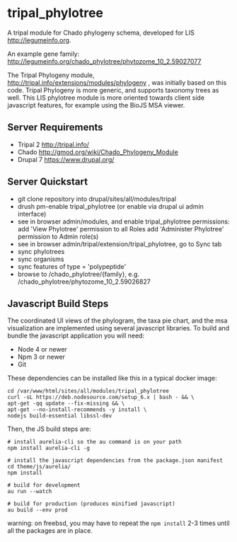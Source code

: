 # tripal_phylotree
A tripal module for Chado phylogeny schema, developed for LIS http://legumeinfo.org.

An example gene family:
http://legumeinfo.org/chado_phylotree/phytozome_10_2.59027077

The Tripal Phylogeny module,
http://tripal.info/extensions/modules/phylogeny , was initially based
on this code. Tripal Phylogeny is more generic, and supports taxonomy
trees as well. This LIS phylotree module is more oriented towards
client side javascript features, for example using the BioJS MSA
viewer.

## Server Requirements
* Tripal 2 http://tripal.info/
* Chado http://gmod.org/wiki/Chado_Phylogeny_Module
* Drupal 7 https://www.drupal.org/

## Server Quickstart
* git clone repository into drupal/sites/all/modules/tripal
* drush pm-enable tripal_phylotree (or enable via drupal ui admin interface)
* see in browser admin/modules, and enable tripal_phylotree permissions:
  add 'View Phylotree' permission to all Roles
  add 'Administer Phylotree' permission to Admin role(s)
* see in browser admin/tripal/extension/tripal_phylotree, go to Sync tab
* sync phylotrees
* sync organisms
* sync features of type = 'polypeptide'
* browse to /chado_phylotree/{family}, e.g. /chado_phylotree/phytozome_10_2.59026827

## Javascript Build Steps
The coordinated UI views of the phylogram, the taxa pie chart, and the msa
visualization are implemented using several javascript libraries. To build and
bundle the javascript application you will need:

* Node 4 or newer
* Npm 3 or newer
* Git

These dependencies can be installed like this in a typical docker image:

```
cd /var/www/html/sites/all/modules/tripal_phylotree
curl -sL https://deb.nodesource.com/setup_6.x | bash - && \
apt-get -qq update --fix-missing && \
apt-get --no-install-recommends -y install \
nodejs build-essential libssl-dev
```

Then, the JS build steps are:

```
# install aurelia-cli so the au command is on your path
npm install aurelia-cli -g

# install the javascript dependencies from the package.json manifest
cd theme/js/aurelia/
npm install

# build for development
au run --watch

# build for production (produces minified javascript)
au build --env prod
```
warning: on freebsd, you may have to repeat the `npm install` 2-3
times until all the packages are in place.
